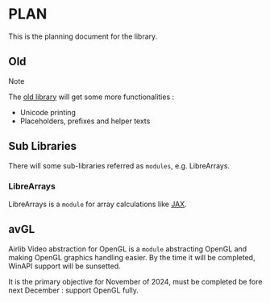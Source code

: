 # PLAN

This is the planning document for the library.

## Old

> [!NOTE]
> The [old library](../include/old.h) will get some more functionalities :

- Unicode printing
- Placeholders, prefixes and helper texts

## Sub Libraries

There will some sub-libraries referred as `modules`, e.g. LibreArrays.

### LibreArrays

LibreArrays is a `module` for array calculations like [JAX](https://jax.readthedocs.io/en/latest/quickstart.html).

## avGL

Airlib Video abstraction for OpenGL is a `module` abstracting OpenGL and making OpenGL graphics handling easier.
By the time it will be completed, WinAPI support will be sunsetted.

It is the primary objective for November of 2024, must be completed be fore next December : support OpenGL fully.
